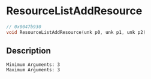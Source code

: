 # ResourceListAddResource
```c
// 0x0047b930
void ResourceListAddResource(unk p0, unk p1, unk p2)
```
## Description
```
Minimum Arguments: 3
Maximum Arguments: 3
```
